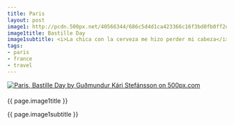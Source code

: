```yaml
---
title: Paris
layout: post
image1: http://pcdn.500px.net/40566344/686c5d4d1ca423366c16f3bd0fb0ff2d45ecd215/4.jpg 
image1title: Bastille Day
image1subtitle: <i>La chica con la cerveza me hizo perder mi cabeza</i>
tags:
- paris
- france
- travel
---
```


<div id="myCarousel" class="carousel slide">
  <!-- Carousel items -->
	<div class="carousel-inner">
		<div class="active item">
<a href="http://500px.com/photo/40566344">
  <img class="carouselImage" src="http://pcdn.500px.net/40566344/686c5d4d1ca423366c16f3bd0fb0ff2d45ecd215/4.jpg" alt="Paris, Bastille Day by Guðmundur Kári Stefánsson on 500px.com" border="0" style="margin: 0 0 5px 0;">
</a>
			<div class="container">
				<div class="carousel-caption">
					<p class="lead"> {{ page.image1title }}</p>
					<p class="muted"> {{ page.image1subtitle }}</p>
				</div>
			</div>
		</div>
	</div>
</div>


